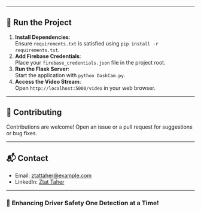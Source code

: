 
---

## 🚀 **Run the Project**
1. **Install Dependencies**:  
   Ensure `requirements.txt` is satisfied using `pip install -r requirements.txt`.  
2. **Add Firebase Credentials**:  
   Place your `firebase_credentials.json` file in the project root.  
3. **Run the Flask Server**:  
   Start the application with `python DashCam.py`.  
4. **Access the Video Stream**:  
   Open `http://localhost:5000/video` in your web browser.

---

## 🤝 **Contributing**
Contributions are welcome! Open an issue or a pull request for suggestions or bug fixes.

---

## 📬 **Contact**
- Email: ztattaher@example.com  
- LinkedIn: [Ztat Taher](https://www.linkedin.com/in/ztat-taher/)

---

### 🚗 **Enhancing Driver Safety One Detection at a Time!**

